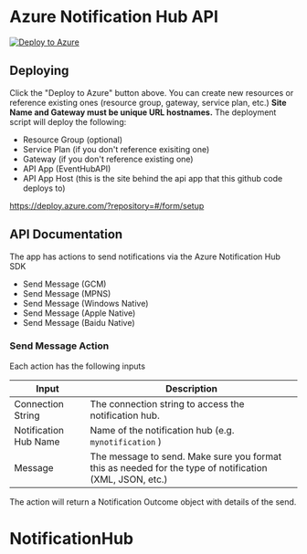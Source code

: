 # Azure Notification Hub API 
[![Deploy to Azure](http://azuredeploy.net/deploybutton.png)](https://azuredeploy.net/)

## Deploying ##
Click the "Deploy to Azure" button above.  You can create new resources or reference existing ones (resource group, gateway, service plan, etc.)  **Site Name and Gateway must be unique URL hostnames.**  The deployment script will deploy the following:
 * Resource Group (optional)
 * Service Plan (if you don't reference exisiting one)
 * Gateway (if you don't reference existing one)
 * API App (EventHubAPI)
 * API App Host (this is the site behind the api app that this github code deploys to)

https://deploy.azure.com/?repository=#/form/setup

## API Documentation ##
The app has actions to send notifications via the Azure Notification Hub SDK

* Send Message (GCM)
* Send Message (MPNS)
* Send Message (Windows Native)
* Send Message (Apple Native)
* Send Message (Baidu Native)

### Send Message Action ###
Each action has the following inputs

| Input | Description |
| ----- | ----- |
| Connection String | The connection string to access the notification hub. |
| Notification Hub Name | Name of the notification hub (e.g. `mynotification` ) |
| Message | The message to send.  Make sure you format this as needed for the type of notification (XML, JSON, etc.) |

The action will return a Notification Outcome object with details of the send.
# NotificationHub
